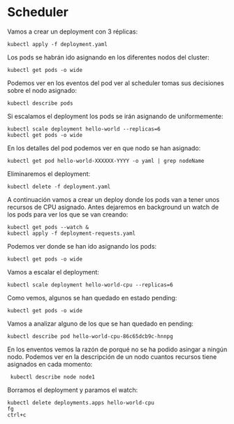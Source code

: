 # Scheduler

Vamos a crear un deployment con 3 réplicas:
```
kubectl apply -f deployment.yaml
```

Los pods se habrán ido asignando en los diferentes nodos del cluster:
```
kubectl get pods -o wide
```

Podemos ver en los eventos del pod ver al scheduler tomas sus decisiones sobre el nodo asignado:
```
kubectl describe pods
```

Si escalamos el deployment los pods se irán asignando de uniformemente:
```
kubectl scale deployment hello-world --replicas=6
kubectl get pods -o wide
```

En los detalles del pod podemos ver en que nodo se han asignado:
```
kubectl get pod hello-world-XXXXXX-YYYY -o yaml | grep nodeName
```

Eliminaremos el deployment:
```
kubectl delete -f deployment.yaml
```

A continuación vamos a crear un deploy donde los pods van a tener unos recursos de CPU asignado. Antes dejaremos en background un watch de los pods para ver los que se van creando:
```
kubectl get pods --watch &
kubectl apply -f deployment-requests.yaml
```
Podemos ver donde se han ido asignando los pods:
```
kubectl get pods -o wide
```

Vamos a escalar el deployment:
```
kubectl scale deployment hello-world-cpu --replicas=6
```

Como vemos, algunos se han quedado en estado pending:
```
kubectl get pods -o wide
```

Vamos a analizar alguno de los que se han quedado en pending:
```
kubectl describe pod hello-world-cpu-86c65dcb9c-hnnpg
```

En los enventos vemos la razón de porqué no se ha podido asingar a ningún nodo. Podemos ver en la descripción de un nodo cuantos recursos tiene asignados en cada momento:
```
 kubectl describe node node1
```

Borramos el deployment y paramos el watch:
```
kubectl delete deployments.apps hello-world-cpu
fg
ctrl+c
```